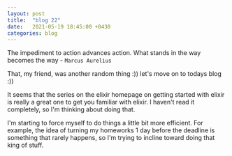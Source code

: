 ```yaml
---
layout: post
title:  "blog 22"
date:   2021-05-19 18:45:00 +0430
categories: blog
---
```


The impediment to action advances action. What stands in the way becomes the way - `Marcus Aurelius`

That, my friend, was another random thing :)) let's move on to todays blog :))

It seems that the series on the elixir homepage on getting started with elixir is really a great one to get you familiar with elixir.
   I haven't read it completely, so I'm thinking about doing that.

I'm starting to force myself to do things a little bit more efficient. For example, the idea of turning my homeworks 1 day before the deadline 
is something that rarely happens, so I'm trying to incline toward doing that king of stuff.

